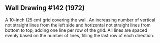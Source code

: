 ## Wall Drawing #142 (1972)

A 10-inch (25 cm) grid covering the wall. An increasing number of vertical not straight lines from the left side and horizontal not straight lines from bottom to top, adding one line per row of the grid. All lines are spaced evenly based on the number of lines, filling the last row of each direction.
